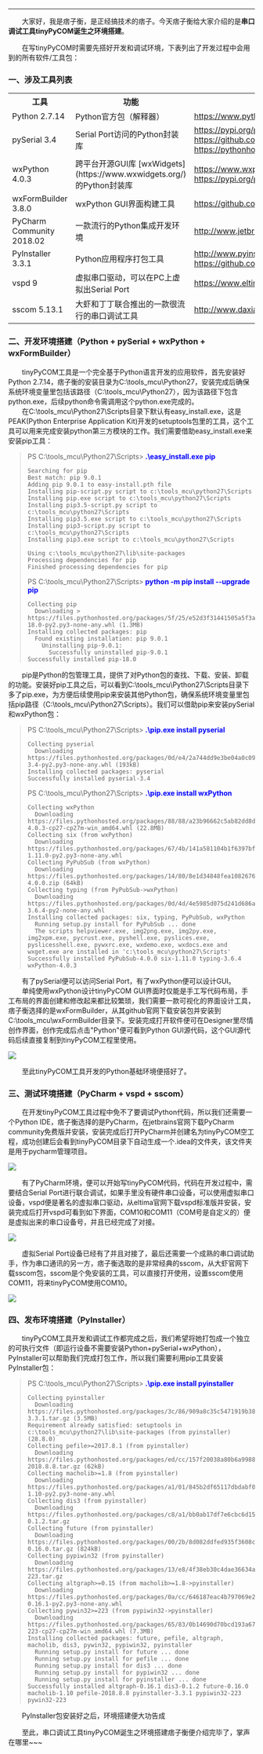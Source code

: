 ----

　　大家好，我是痞子衡，是正经搞技术的痞子。今天痞子衡给大家介绍的是**串口调试工具tinyPyCOM诞生之环境搭建**。  

　　在写tinyPyCOM时需要先搭好开发和调试环境，下表列出了开发过程中会用到的所有软件/工具包：  

### 一、涉及工具列表

<table><tbody>
    <tr>
        <th style="width: 200px;">工具</th>
        <th style="width: 400px;">功能</th>
        <th style="width: 300px;">下载地址</th>
    </tr>
    <tr>
        <td>Python 2.7.14</td>
        <td>Python官方包（解释器）</td>
        <td><a href="https://www.python.org/">https://www.python.org/</a></td>
    </tr>
    <tr>
        <td>pySerial 3.4</td>
        <td>Serial Port访问的Python封装库</td>
        <td><a href="https://pypi.org/project/pyserial/">https://pypi.org/project/pyserial/</a><br>
            <a href="https://github.com/pyserial/pyserial">https://github.com/pyserial/pyserial</a><br>
            <a href="https://pythonhosted.org/pyserial/">https://pythonhosted.org/pyserial/</a><br>
        </td>
    </tr>
    <tr>
        <td>wxPython 4.0.3</td>
        <td>跨平台开源GUI库 [wxWidgets](https://www.wxwidgets.org/) 的Python封装库</td>
        <td><a href="https://www.wxpython.org/">https://www.wxpython.org/</a><br>
            <a href="https://pypi.org/project/wxPython/">https://pypi.org/project/wxPython/</a>
        </td>
    </tr>
    <tr>
        <td>wxFormBuilder 3.8.0</td>
        <td>wxPython GUI界面构建工具</td>
        <td><a href="https://github.com/wxFormBuilder/wxFormBuilder">https://github.com/wxFormBuilder/wxFormBuilder</a></td>
    </tr>
    <tr>
        <td>PyCharm Community 2018.02</td>
        <td>一款流行的Python集成开发环境</td>
        <td><a href="http://www.jetbrains.com/pycharm/">http://www.jetbrains.com/pycharm/</a></td>
    </tr>
    <tr>
        <td>PyInstaller 3.3.1</td>
        <td>Python应用程序打包工具</td>
        <td><a href="http://www.pyinstaller.org/">http://www.pyinstaller.org/</a><br>
            <a href="https://github.com/pyinstaller/pyinstaller">https://github.com/pyinstaller/pyinstaller</a>
        </td>
    </tr>
    <tr>
        <td>vspd 9</td>
        <td>虚拟串口驱动，可以在PC上虚拟出Serial Port</td>
        <td><a href="https://www.eltima.com/products/vspdxp/">https://www.eltima.com/products/vspdxp/</a></td>
    </tr>
    <tr>
        <td>sscom 5.13.1</td>
        <td>大虾和丁丁联合推出的一款很流行的串口调试工具</td>
        <td><a href="http://www.daxia.com/sscom/">http://www.daxia.com/sscom/</a></td>
    </tr>
</table>

### 二、开发环境搭建（Python + pySerial + wxPython + wxFormBuilder）
　　tinyPyCOM工具是一个完全基于Python语言开发的应用软件，首先安装好Python 2.7.14，痞子衡的安装目录为C:\tools_mcu\Python27，安装完成后确保系统环境变量里包括该路径（C:\tools_mcu\Python27），因为该路径下包含python.exe，后续python命令需调用这个python.exe完成的。  
　　在C:\tools_mcu\Python27\Scripts目录下默认有easy_install.exe，这是PEAK(Python Enterprise Application Kit)开发的setuptools包里的工具，这个工具可以用来完成安装python第三方模块的工作。我们需要借助easy_install.exe来安装pip工具：  

> PS C:\tools_mcu\Python27\Scripts><font style="font-weight:bold;" color="Blue"> .\easy_install.exe pip</font>
> ```text
> Searching for pip
> Best match: pip 9.0.1
> Adding pip 9.0.1 to easy-install.pth file
> Installing pip-script.py script to c:\tools_mcu\python27\Scripts
> Installing pip.exe script to c:\tools_mcu\python27\Scripts
> Installing pip3.5-script.py script to c:\tools_mcu\python27\Scripts
> Installing pip3.5.exe script to c:\tools_mcu\python27\Scripts
> Installing pip3-script.py script to c:\tools_mcu\python27\Scripts
> Installing pip3.exe script to c:\tools_mcu\python27\Scripts
>
> Using c:\tools_mcu\python27\lib\site-packages
> Processing dependencies for pip
> Finished processing dependencies for pip
> ```
>
> PS C:\tools_mcu\Python27\Scripts><font style="font-weight:bold;" color="Blue"> python -m pip install --upgrade pip</font>
> ```text
> Collecting pip
>   Downloading > https://files.pythonhosted.org/packages/5f/25/e52d3f31441505a5f3af41213346e5b6c221c9e086a166f3703d2ddaf940/pip-18.0-py2.py3-none-any.whl (1.3MB)
> Installing collected packages: pip
>   Found existing installation: pip 9.0.1
>     Uninstalling pip-9.0.1:
>       Successfully uninstalled pip-9.0.1
> Successfully installed pip-18.0
> ```

　　pip是Python的包管理工具，提供了对Python包的查找、下载、安装、卸载的功能。安装好pip工具之后，可以看到C:\tools_mcu\Python27\Scripts目录下多了pip.exe，为方便后续使用pip来安装其他Python包，确保系统环境变量里包括pip路径（C:\tools_mcu\Python27\Scripts）。我们可以借助pip来安装pySerial和wxPython包：  


> PS C:\tools_mcu\Python27\Scripts><font style="font-weight:bold;" color="Blue"> .\pip.exe install pyserial</font>
> ```text
> Collecting pyserial
>   Downloading https://files.pythonhosted.org/packages/0d/e4/2a744dd9e3be04a0c0907414e2a01a7c88bb3915cbe3c8cc06e209f59c30/pyserial-3.4-py2.py3-none-any.whl (193kB)
> Installing collected packages: pyserial
> Successfully installed pyserial-3.4
> ```
>
> PS C:\tools_mcu\Python27\Scripts><font style="font-weight:bold;" color="Blue"> .\pip.exe install wxPython</font>
> ```text
> Collecting wxPython
>   Downloading https://files.pythonhosted.org/packages/88/88/a23b96662c5ab82dd8dbbb68c68dedea466229e8151fd2911713a1cd27b2/wxPython-4.0.3-cp27-cp27m-win_amd64.whl (22.8MB)
> Collecting six (from wxPython)
>   Downloading https://files.pythonhosted.org/packages/67/4b/141a581104b1f6397bfa78ac9d43d8ad29a7ca43ea90a2d863fe3056e86a/six-1.11.0-py2.py3-none-any.whl
> Collecting PyPubSub (from wxPython)
>   Downloading https://files.pythonhosted.org/packages/14/80/8e1d34848fea10826763600ca7eeb7a76d914ccab7cb0d64c9c180c30a73/Pypubsub-4.0.0.zip (64kB)
> Collecting typing (from PyPubSub->wxPython)
>   Downloading https://files.pythonhosted.org/packages/0d/4d/4e5985d075d241d686a1663fa1f88b61d544658d08c1375c7c6aac32afc3/typing-3.6.4-py2-none-any.whl
> Installing collected packages: six, typing, PyPubSub, wxPython
>   Running setup.py install for PyPubSub ... done
>   The scripts helpviewer.exe, img2png.exe, img2py.exe, img2xpm.exe, pycrust.exe, pyshell.exe, pyslices.exe, pyslicesshell.exe, pywxrc.exe, wxdemo.exe, wxdocs.exe and wxget.exe are installed in 'c:\tools_mcu\python27\Scripts'
> Successfully installed PyPubSub-4.0.0 six-1.11.0 typing-3.6.4 wxPython-4.0.3
> ```

　　有了pySerial便可以访问Serial Port，有了wxPython便可以设计GUI。  
　　单纯使用wxPython设计tinyPyCOM GUI界面时仅能是手工写代码布局，手工布局的界面创建和修改起来都比较繁琐，我们需要一款可视化的界面设计工具，痞子衡选择的是wxFormBuilder，从其github官网下载安装包并安装到C:\tools_mcu\wxFormBuilder目录下。安装完成打开软件便可在Designer里尽情创作界面，创作完成后点击"Python"便可看到Python GUI源代码，这个GUI源代码后续直接复制到tinyPyCOM工程里使用。  

<img src="http://odox9r8vg.bkt.clouddn.com/image/cnblogs/tinyPyCOM_preparation_wxFormBuilder_view.PNG" style="zoom:100%" />

　　至此tinyPyCOM工具开发的Python基础环境便搭好了。  

### 三、测试环境搭建（PyCharm + vspd + sscom）
　　在开发tinyPyCOM工具过程中免不了要调试Python代码，所以我们还需要一个Python IDE，痞子衡选择的是PyCharm，在jetbrains官网下载PyCharm community免费版并安装，安装完成后打开PyCharm并创建名为tinyPyCOM空工程，成功创建后会看到tinyPyCOM目录下自动生成一个.idea的文件夹，该文件夹是用于pycharm管理项目。  

<img src="http://odox9r8vg.bkt.clouddn.com/image/cnblogs/tinyPyCOM_preparation_pycharm_project.PNG" style="zoom:100%" />

　　有了PyCharm环境，便可以开始写tinyPyCOM代码，代码在开发过程中，需要结合Serial Port进行联合调试，如果手里没有硬件串口设备，可以使用虚拟串口设备，vspd便是著名的虚拟串口驱动，从eltima官网下载vspd标准版并安装，安装完成后打开vspd可看到如下界面，COM10和COM11（COM号是自定义的）便是虚拟出来的串口设备号，并且已经完成了对接。  

<img src="http://odox9r8vg.bkt.clouddn.com/image/cnblogs/tinyPyCOM_preparation_vspd_view4.PNG" style="zoom:100%" />

　　虚拟Serial Port设备已经有了并且对接了，最后还需要一个成熟的串口调试助手，作为串口通讯的另一方，痞子衡选取的是非常经典的sscom，从大虾官网下载sscom包，sscom是个免安装的工具，可以直接打开使用，设置sscom使用COM11，将来tinyPyCOM使用COM10。  

<img src="http://odox9r8vg.bkt.clouddn.com/image/cnblogs/tinyPyCOM_preparation_sscom_view.PNG" style="zoom:100%" />

### 四、发布环境搭建（PyInstaller）
　　tinyPyCOM工具开发和调试工作都完成之后，我们希望将她打包成一个独立的可执行文件（即运行设备不需要安装Python+pySerial+wxPython），PyInstaller可以帮助我们完成打包工作，所以我们需要利用pip工具安装PyInstaller包：  

> PS C:\tools_mcu\Python27\Scripts><font style="font-weight:bold;" color="Blue"> .\pip.exe install pyinstaller</font>
> ```text
> Collecting pyinstaller
>   Downloading https://files.pythonhosted.org/packages/3c/86/909a8c35c5471919b3854c01f43843d9b5aed0e9948b63e560010f7f3429/PyInstaller-3.3.1.tar.gz (3.5MB)
> Requirement already satisfied: setuptools in c:\tools_mcu\python27\lib\site-packages (from pyinstaller) (28.8.0)
> Collecting pefile>=2017.8.1 (from pyinstaller)
>   Downloading https://files.pythonhosted.org/packages/ed/cc/157f20038a80b6a9988abc06c11a4959be8305a0d33b6d21a134127092d4/pefile-2018.8.8.tar.gz (62kB)
> Collecting macholib>=1.8 (from pyinstaller)
>   Downloading https://files.pythonhosted.org/packages/a1/01/845b2df65117dbdabf00c6df879625f4968ede6f512956710f05f4c7663a/macholib-1.10-py2.py3-none-any.whl
> Collecting dis3 (from pyinstaller)
>   Downloading https://files.pythonhosted.org/packages/c8/a1/bb0ab17df7e6cbc6d1555dd1c6fdaa09e90842f0f683507042b9dae83e2d/dis3-0.1.2.tar.gz
> Collecting future (from pyinstaller)
>   Downloading https://files.pythonhosted.org/packages/00/2b/8d082ddfed935f3608cc61140df6dcbf0edea1bc3ab52fb6c29ae3e81e85/future-0.16.0.tar.gz (824kB)
> Collecting pypiwin32 (from pyinstaller)
>   Downloading https://files.pythonhosted.org/packages/13/e8/4f38eb30c4dae36634a53c5b2cd73b517ea3607e10d00f61f2494449cec0/pypiwin32-223.tar.gz
> Collecting altgraph>=0.15 (from macholib>=1.8->pyinstaller)
>   Downloading https://files.pythonhosted.org/packages/0a/cc/646187eac4b797069e2e6b736f14cdef85dbe405c9bfc7803ef36e4f62ef/altgraph-0.16.1-py2.py3-none-any.whl
> Collecting pywin32>=223 (from pypiwin32->pyinstaller)
>   Downloading https://files.pythonhosted.org/packages/65/83/0b14690d70bcd193a67c8b0a640129717e37a11d8e6a3e28a01e47910737/pywin32-223-cp27-cp27m-win_amd64.whl (7.3MB)
> Installing collected packages: future, pefile, altgraph, macholib, dis3, pywin32, pypiwin32, pyinstaller
>   Running setup.py install for future ... done
>   Running setup.py install for pefile ... done
>   Running setup.py install for dis3 ... done
>   Running setup.py install for pypiwin32 ... done
>   Running setup.py install for pyinstaller ... done
> Successfully installed altgraph-0.16.1 dis3-0.1.2 future-0.16.0 macholib-1.10 pefile-2018.8.8 pyinstaller-3.3.1 pypiwin32-223 pywin32-223
> ```

　　PyInstaller包安装好之后，环境搭建便大功告成

　　至此，串口调试工具tinyPyCOM诞生之环境搭建痞子衡便介绍完毕了，掌声在哪里~~~  



